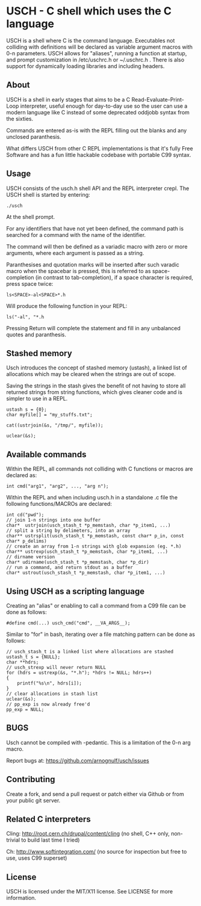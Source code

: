 USCH - C shell which uses the C language
========================================

USCH is a shell where C is the command language.
Executables not colliding with definitions will be declared as variable argument macros with 0-n parameters.
USCH allows for "aliases", running a function at startup, and prompt customization in /etc/uschrc.h or ~/.uschrc.h .
There is also support for dynamically loading libraries and including headers.

About
-----

USCH is a shell in early stages that aims to be a C Read-Evaluate-Print-Loop interpreter, useful enough for day-to-day use so the user can use a modern language like C instead of some deprecated oddjobb syntax from the sixties.


Commands are entered as-is with the REPL filling out the blanks and any unclosed paranthesis.


What differs USCH from other C REPL implementations is that it's fully Free Software and has a fun little hackable codebase with portable C99 syntax.

Usage
-----
USCH consists of the usch.h shell API and the REPL interpreter crepl.
The USCH shell is started by entering:

    ./usch

At the shell prompt.



For any identifiers that have not yet been defined, the command path is searched for a command with the name of the identifier.


The command will then be defined as a variadic macro with zero or more arguments, where each argument is passed as a string.


Paranthesises and quotation marks will be inserted after such varadic macro when the spacebar is pressed, this is referred to as space-completion (in contrast to tab-completion), if a space character is required, press space twice:

    ls<SPACE>-al<SPACE>*.h

Will produce the following function in your REPL:

    ls("-al", "*.h

Pressing Return will complete the statement and fill in any unbalanced quotes and paranthesis.


Stashed memory
--------------
Usch introduces the concept of stashed memory (ustash), a linked list of allocations which may be cleared when the strings are out of scope.


Saving the strings in the stash gives the benefit of not having to store all returned strings from string functions, which gives cleaner code and is simpler to use in a REPL.

    ustash s = {0};
    char myfile[] = "my_stuffs.txt";

    cat((ustrjoin(&s, "/tmp/", myfile));
    
    uclear(&s);

Available commands
-------------------
Within the REPL, all commands not colliding with C functions or macros are declared as:

    int cmd("arg1", "arg2", ..., "arg n");

Within the REPL and when including usch.h in a standalone .c file the following functions/MACROs are declared:

    int cd("pwd");
    // join 1-n strings into one buffer
    char*  ustrjoin(usch_stash_t *p_memstash, char *p_item1, ...)
    // split a string by delimeters, into an array
    char** ustrsplit(usch_stash_t *p_memstash, const char* p_in, const char* p_delims)
    // create an array from 1-n strings with glob expansion (eg. *.h)
    char** ustrexp(usch_stash_t *p_memstash, char *p_item1, ...)
    // dirname version
    char* udirname(usch_stash_t *p_memstash, char *p_dir)
    // run a command, and return stdout as a buffer
    char* ustrout(usch_stash_t *p_memstash, char *p_item1, ...)

Using USCH as a scripting language
----------------------------------
Creating an "alias" or enabling to call a command from a C99 file can be done as follows:

    #define cmd(...) usch_cmd("cmd", __VA_ARGS__);

Similar to "for" in bash, iterating over a file matching pattern can be done as follows:

    // usch_stash_t is a linked list where allocations are stashed
    ustash_t s = {NULL};
    char **hdrs;
    // usch_strexp will never return NULL
    for (hdrs = ustrexp(&s, "*.h"); *hdrs != NULL; hdrs++)
    {
        printf("%s\n", hdrs[i]);
    }
    // clear allocations in stash list
    uclear(&s);
    // pp_exp is now already free'd 
    pp_exp = NULL;

BUGS
----
Usch cannot be compiled with -pedantic. This is a limitation of the 0-n arg macro.

Report bugs at: https://github.com/arnognulf/usch/issues

Contributing
------------
Create a fork, and send a pull request or patch either via Github or from your public git server.

Related C interpreters
----------------------

Cling: http://root.cern.ch/drupal/content/cling (no shell, C++ only, non-trivial to build last time I tried)

Ch: http://www.softintegration.com/ (no source for inspection but free to use, uses C99 superset)

License
-------
USCH is licensed under the MIT/X11 license. See LICENSE for more information.

<script src="js/jr.js"></script>

